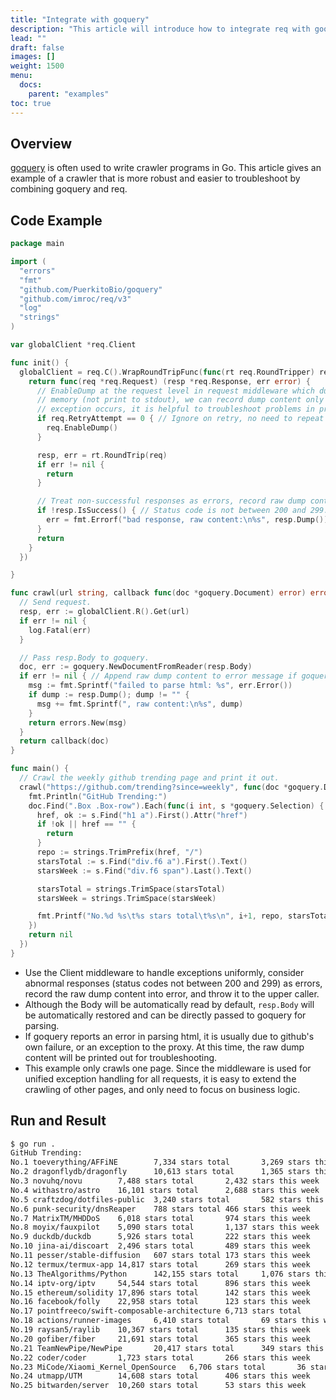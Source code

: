 ```yaml
---
title: "Integrate with goquery"
description: "This article will introduce how to integrate req with goquery"
lead: ""
draft: false
images: []
weight: 1500
menu:
  docs:
    parent: "examples"
toc: true
---
```


## Overview

[goquery](https://github.com/PuerkitoBio/goquery) is often used to write crawler programs in Go. This article gives an example of a crawler that is more robust and easier to troubleshoot by combining goquery and req.

## Code Example

```go
package main

import (
  "errors"
  "fmt"
  "github.com/PuerkitoBio/goquery"
  "github.com/imroc/req/v3"
  "log"
  "strings"
)

var globalClient *req.Client

func init() {
  globalClient = req.C().WrapRoundTripFunc(func(rt req.RoundTripper) req.RoundTripFunc {
    return func(req *req.Request) (resp *req.Response, err error) {
      // EnableDump at the request level in request middleware which dump content into
      // memory (not print to stdout), we can record dump content only when unexpected
      // exception occurs, it is helpful to troubleshoot problems in production.
      if req.RetryAttempt == 0 { // Ignore on retry, no need to repeat EnableDump.
        req.EnableDump()
      }

      resp, err = rt.RoundTrip(req)
      if err != nil {
        return
      }

      // Treat non-successful responses as errors, record raw dump content in error message.
      if !resp.IsSuccess() { // Status code is not between 200 and 299.
        err = fmt.Errorf("bad response, raw content:\n%s", resp.Dump())
      }
      return
    }
  })

}

func crawl(url string, callback func(doc *goquery.Document) error) error {
  // Send request.
  resp, err := globalClient.R().Get(url)
  if err != nil {
    log.Fatal(err)
  }

  // Pass resp.Body to goquery.
  doc, err := goquery.NewDocumentFromReader(resp.Body)
  if err != nil { // Append raw dump content to error message if goquery parse failed to help troubleshoot.
    msg := fmt.Sprintf("failed to parse html: %s", err.Error())
    if dump := resp.Dump(); dump != "" {
      msg += fmt.Sprintf(", raw content:\n%s", dump)
    }
    return errors.New(msg)
  }
  return callback(doc)
}

func main() {
  // Crawl the weekly github trending page and print it out.
  crawl("https://github.com/trending?since=weekly", func(doc *goquery.Document) error {
    fmt.Println("GitHub Trending:")
    doc.Find(".Box .Box-row").Each(func(i int, s *goquery.Selection) {
      href, ok := s.Find("h1 a").First().Attr("href")
      if !ok || href == "" {
        return
      }
      repo := strings.TrimPrefix(href, "/")
      starsTotal := s.Find("div.f6 a").First().Text()
      starsWeek := s.Find("div.f6 span").Last().Text()

      starsTotal = strings.TrimSpace(starsTotal)
      starsWeek = strings.TrimSpace(starsWeek)

      fmt.Printf("No.%d %s\t%s stars total\t%s\n", i+1, repo, starsTotal, starsWeek)
    })
    return nil
  })
}
```

* Use the Client middleware to handle exceptions uniformly, consider abnormal responses (status codes not between 200 and 299) as errors, record the raw dump content into error, and throw it to the upper caller.
* Although the Body will be automatically read by default, `resp.Body` will be automatically restored and can be directly passed to goquery for parsing.
* If goquery reports an error in parsing html, it is usually due to github's own failure, or an exception to the proxy. At this time, the raw dump content will be printed out for troubleshooting.
* This example only crawls one page. Since the middleware is used for unified exception handling for all requests, it is easy to extend the crawling of other pages, and only need to focus on business logic.

## Run and Result

```bash
$ go run .
GitHub Trending:
No.1 toeverything/AFFiNE        7,334 stars total       3,269 stars this week
No.2 dragonflydb/dragonfly      10,613 stars total      1,365 stars this week
No.3 novuhq/novu        7,488 stars total       2,432 stars this week
No.4 withastro/astro    16,101 stars total      2,688 stars this week
No.5 craftzdog/dotfiles-public  3,240 stars total       582 stars this week
No.6 punk-security/dnsReaper    788 stars total 466 stars this week
No.7 MatrixTM/MHDDoS    6,018 stars total       974 stars this week
No.8 moyix/fauxpilot    5,090 stars total       1,137 stars this week
No.9 duckdb/duckdb      5,926 stars total       222 stars this week
No.10 jina-ai/discoart  2,496 stars total       489 stars this week
No.11 pesser/stable-diffusion   607 stars total 173 stars this week
No.12 termux/termux-app 14,817 stars total      269 stars this week
No.13 TheAlgorithms/Python      142,155 stars total     1,076 stars this week
No.14 iptv-org/iptv     54,544 stars total      896 stars this week
No.15 ethereum/solidity 17,896 stars total      142 stars this week
No.16 facebook/folly    22,958 stars total      123 stars this week
No.17 pointfreeco/swift-composable-architecture 6,713 stars total       83 stars this week
No.18 actions/runner-images     6,410 stars total       69 stars this week
No.19 raysan5/raylib    10,367 stars total      135 stars this week
No.20 gofiber/fiber     21,691 stars total      365 stars this week
No.21 TeamNewPipe/NewPipe       20,417 stars total      349 stars this week
No.22 coder/coder       1,723 stars total       266 stars this week
No.23 MiCode/Xiaomi_Kernel_OpenSource   6,706 stars total       36 stars this week
No.24 utmapp/UTM        14,608 stars total      406 stars this week
No.25 bitwarden/server  10,260 stars total      53 stars this week
```
